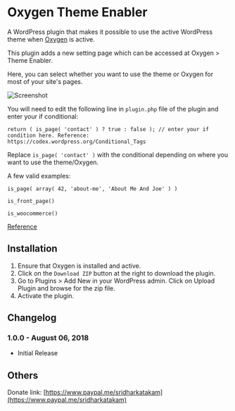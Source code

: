 # Oxygen Theme Enabler #

A WordPress plugin that makes it possible to use the active WordPress theme when [Oxygen](http://oxygenbuilder.com/) is active.

This plugin adds a new setting page which can be accessed at Oxygen > Theme Enabler.

Here, you can select whether you want to use the theme or Oxygen for most of your site's pages.

![Screenshot](https://d.pr/i/7Vy1LI+ "Screenshot")

You will need to edit the following line in `plugin.php` file of the plugin and enter your if conditional:

```
return ( is_page( 'contact' ) ? true : false ); // enter your if condition here. Reference: https://codex.wordpress.org/Conditional_Tags
```

Replace `is_page( 'contact' )` with the conditional depending on where you want to use the theme/Oxygen.

A few valid examples:

`is_page( array( 42, 'about-me', 'About Me And Joe' ) )`

`is_front_page()`

`is_woocommerce()`

[Reference](https://codex.wordpress.org/Conditional_Tags)

## Installation ##

1. Ensure that Oxygen is installed and active.
2. Click on the `Download ZIP` button at the right to download the plugin.
3. Go to Plugins > Add New in your WordPress admin. Click on Upload Plugin and browse for the zip file.
4. Activate the plugin.

## Changelog ##

### 1.0.0 - August 06, 2018 ###
* Initial Release

## Others ##

Donate link: [https://www.paypal.me/sridharkatakam](https://www.paypal.me/sridharkatakam)
